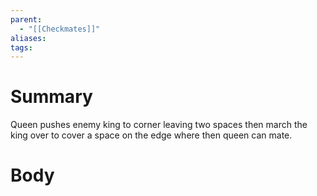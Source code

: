 ```yaml
---
parent:
  - "[[Checkmates]]"
aliases: 
tags:
---
```

# Summary 
Queen pushes enemy king to corner leaving two spaces then march the king over to cover a space on the edge where then queen can mate. 
# Body

